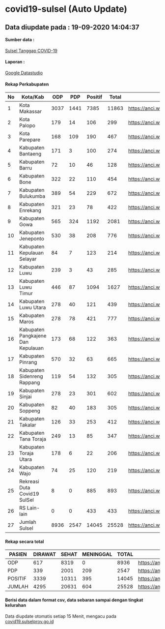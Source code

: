 
# covid19-sulsel (Auto Update)

## Data diupdate pada : 19-09-2020 14:04:37

#### Sumber data :
[Sulsel Tanggap COVID-19](https://covid19.sulselprov.go.id)

#### Laporan :
[Google Datastudio](https://datastudio.google.com/s/jythWGc1j4w)

#### Rekap Perkabupaten 
|No|Kota/Kab|ODP|PDP|Positif|Total|Link|
| --- | --- | --- | --- | --- | --- | --- |
|1|Kota Makassar|3037|1441|7385|11863|https://anci.web.id/cor/kota_makassar|
|2|Kota Palopo|179|14|106|299|https://anci.web.id/cor/kota_palopo|
|3|Kota Parepare|168|109|190|467|https://anci.web.id/cor/kota_parepare|
|4|Kabupaten Bantaeng|171|3|100|274|https://anci.web.id/cor/kabupaten_bantaeng|
|5|Kabupaten Barru|72|10|46|128|https://anci.web.id/cor/kabupaten_barru|
|6|Kabupaten Bone|322|22|110|454|https://anci.web.id/cor/kabupaten_bone|
|7|Kabupaten Bulukumba|389|54|229|672|https://anci.web.id/cor/kabupaten_bulukumba|
|8|Kabupaten Enrekang|321|23|78|422|https://anci.web.id/cor/kabupaten_enrekang|
|9|Kabupaten Gowa|565|324|1192|2081|https://anci.web.id/cor/kabupaten_gowa|
|10|Kabupaten Jeneponto|530|38|208|776|https://anci.web.id/cor/kabupaten_jeneponto|
|11|Kabupaten Kepulauan Selayar|84|7|123|214|https://anci.web.id/cor/kabupaten_kepulauan_selayar|
|12|Kabupaten Luwu|239|3|43|285|https://anci.web.id/cor/kabupaten_luwu|
|13|Kabupaten Luwu Timur|446|87|1094|1627|https://anci.web.id/cor/kabupaten_luwu_timur|
|14|Kabupaten Luwu Utara|278|40|121|439|https://anci.web.id/cor/kabupaten_luwu_utara|
|15|Kabupaten Maros|278|78|421|777|https://anci.web.id/cor/kabupaten_maros|
|16|Kabupaten Pangkajene Dan Kepulauan|173|68|122|363|https://anci.web.id/cor/kabupaten_pangkajene_dan_kepulauan|
|17|Kabupaten Pinrang|570|32|63|665|https://anci.web.id/cor/kabupaten_pinrang|
|18|Kabupaten Sidenreng Rappang|119|54|132|305|https://anci.web.id/cor/kabupaten_sidenreng_rappang|
|19|Kabupaten Sinjai|278|23|301|602|https://anci.web.id/cor/kabupaten_sinjai|
|20|Kabupaten Soppeng|82|40|183|305|https://anci.web.id/cor/kabupaten_soppeng|
|21|Kabupaten Takalar|126|33|253|412|https://anci.web.id/cor/kabupaten_takalar|
|22|Kabupaten Tana Toraja|249|13|85|347|https://anci.web.id/cor/kabupaten_tana_toraja|
|23|Kabupaten Toraja Utara|178|6|22|206|https://anci.web.id/cor/kabupaten_toraja_utara|
|24|Kabupaten Wajo|74|25|120|219|https://anci.web.id/cor/kabupaten_wajo|
|25|Rekreasi Duta Covid19 SulSel|8|0|885|893|https://anci.web.id/cor/rekreasi_duta_covid19_sulsel|
|26|RS Lain-lain|0|0|433|433|https://anci.web.id/cor/rs_lain-lain|
|27|Jumlah Sulsel|8936|2547|14045|25528|https://anci.web.id/cor/jumlah_sulsel|

#### Rekap secara total

| PASIEN | DIRAWAT | SEHAT | MENINGGAL | TOTAL | LINK |
| ---- | -------- | ---- | ---- |  ---- | ---- |
| ODP | 617 | 8319 | 0 | 8936 | https://anci.web.id/cor/odp_detail.html |
| PDP | 339 | 2001 | 209 | 2547 | https://anci.web.id/cor/pdp_detail.html |
| POSITIF | 3339 | 10311 | 395 | 14045 | https://anci.web.id/cor/positif_detail.html |
| JUMLAH | 4295 | 20631 | 604 | 25528 | https://anci.web.id/cor/jumlah_sulsel/ |

 
#### Berisi data dalam format csv, data sebaran sampai dengan tingkat kelurahan

Data diupdate otomatis setiap 15 Menit, mengacu pada [covid19.sulselprov.go.id](https://covid19.sulselprov.go.id)

